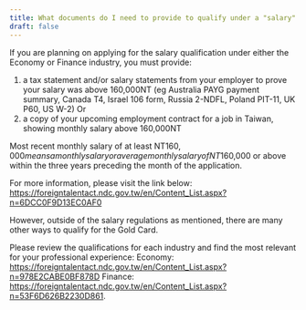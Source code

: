 ```yaml
---
title: What documents do I need to provide to qualify under a "salary" regulation?
draft: false
---
```

If you are planning on applying for the salary qualification under either the Economy or Finance industry, you must provide:
1. a tax statement and/or salary statements from your employer to prove your salary was above 160,000NT (eg Australia PAYG payment summary, Canada T4, Israel 106 form, Russia 2-NDFL, Poland PIT-11, UK P60, US W-2)
Or
1. a copy of your upcoming employment contract for a job in Taiwan, showing monthly salary above 160,000NT

Most recent monthly salary of at least NT$160,000 means a monthly salary or average monthly salary of NT$160,000 or above within the three years preceding the month of the application. 

For more information, please visit the link below:
https://foreigntalentact.ndc.gov.tw/en/Content_List.aspx?n=6DCC0F9D13EC0AF0

However, outside of the salary regulations as mentioned, there are many other ways to qualify for the Gold Card.

Please review the qualifications for each industry and find the most relevant for your professional experience:
Economy: https://foreigntalentact.ndc.gov.tw/en/Content_List.aspx?n=978E2CABE0BF878D
Finance: https://foreigntalentact.ndc.gov.tw/en/Content_List.aspx?n=53F6D626B2230D861.